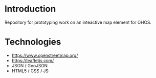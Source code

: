 # Introduction
Repository for prototyping work on an inteactive map element for OHOS.

# Technologies
- https://www.openstreetmap.org/
- https://leafletjs.com/
- JSON / GeoJSON
- HTML5 / CSS / JS
